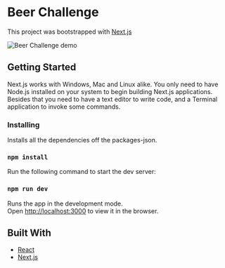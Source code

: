# Beer Challenge
This project was bootstrapped with [Next.js](https://github.com/zeit/next.js)

![Beer Challenge demo](https://media.giphy.com/media/S5z0Lc0xVuzV6MHftN/giphy.gif)

## Getting Started

Next.js works with Windows, Mac and Linux alike. You only need to have Node.js installed on your system to begin building Next.js applications.
Besides that you need to have a text editor to write code, and a Terminal application to invoke some commands.

### Installing

Installs all the dependencies off the packages-json.
### `npm install`


Run the following command to start the dev server:
### `npm run dev`

Runs the app in the development mode.<br />
Open [http://localhost:3000](http://localhost:3000) to view it in the browser.

## Built With
* [React](https://github.com/facebook/react)
* [Next.js](https://github.com/zeit/next.js)


